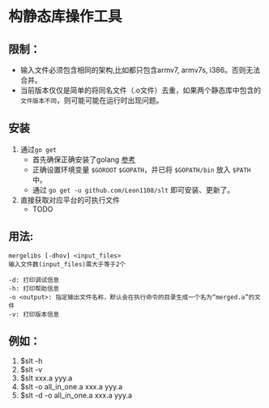 # 构静态库操作工具

## 限制：
+ 输入文件必须包含相同的架构,比如都只包含armv7, armv7s, i386。否则无法合并。
+ 当前版本仅仅是简单的将同名文件（.o文件）去重，如果两个静态库中包含的`文件版本不同`，则可能可能在运行时出现问题。

## 安装
1. 通过`go get`
    * 首先确保正确安装了golang [参考](http://golang.org/doc/install#install)
    * 正确设置环境变量 `$GOROOT` `$GOPATH`，并已将 `$GOPATH/bin` 放入 `$PATH` 中。
    * 通过 `go get -u github.com/Leon1108/slt` 即可安装、更新了。
2. 直接获取对应平台的可执行文件
	* TODO

## 用法:
    mergelibs [-dhov] <input_files>
    输入文件数(input_files)需大于等于2个

    -d: 打印调试信息
    -h: 打印帮助信息
    -o <output>: 指定输出文件名称，默认会在执行命令的目录生成一个名为“merged.a”的文件
    -v: 打印版本信息

## 例如：
 1. $slt -h
 2. $slt -v
 3. $slt xxx.a yyy.a
 4. $slt -o all_in_one.a xxx.a yyy.a
 5. $slt -d -o all_in_one.a xxx.a yyy.a
